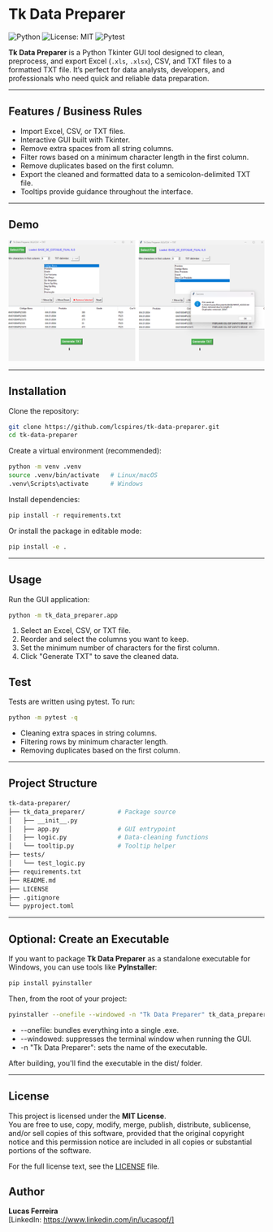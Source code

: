 # Tk Data Preparer

![Python](https://img.shields.io/badge/python-3.8+-blue)
![License: MIT](https://img.shields.io/badge/license-MIT-green)
![Pytest](https://img.shields.io/badge/tests-passing-brightgreen)

**Tk Data Preparer** is a Python Tkinter GUI tool designed to clean, preprocess, and export Excel (`.xls`, `.xlsx`), CSV, and TXT files to a formatted TXT file. It’s perfect for data analysts, developers, and professionals who need quick and reliable data preparation.

---

## Features / Business Rules

- Import Excel, CSV, or TXT files.
- Interactive GUI built with Tkinter.
- Remove extra spaces from all string columns.
- Filter rows based on a minimum character length in the first column.
- Remove duplicates based on the first column.
- Export the cleaned and formatted data to a semicolon-delimited TXT file.
- Tooltips provide guidance throughout the interface.

---

## Demo

<p align="center">
  <img src="assets/demo.png" alt="Demo" style="width:600px;">
</p>

---

## Installation

Clone the repository:

```bash
git clone https://github.com/lcspires/tk-data-preparer.git
cd tk-data-preparer
```

Create a virtual environment (recommended):

```bash
python -m venv .venv
source .venv/bin/activate   # Linux/macOS
.venv\Scripts\activate      # Windows
```

Install dependencies:

```bash
pip install -r requirements.txt
```

Or install the package in editable mode:

```bash
pip install -e .
```

---

## Usage

Run the GUI application:

```bash
python -m tk_data_preparer.app
```

1. Select an Excel, CSV, or TXT file.
2. Reorder and select the columns you want to keep.
3. Set the minimum number of characters for the first column.
4. Click "Generate TXT" to save the cleaned data.

## Test

Tests are written using pytest. To run:

```bash
python -m pytest -q
```

- Cleaning extra spaces in string columns.
- Filtering rows by minimum character length.
- Removing duplicates based on the first column.

---

## Project Structure

```bash
tk-data-preparer/
├── tk_data_preparer/         # Package source
│   ├── __init__.py
│   ├── app.py                # GUI entrypoint
│   ├── logic.py              # Data-cleaning functions
│   └── tooltip.py            # Tooltip helper
├── tests/
│   └── test_logic.py
├── requirements.txt
├── README.md
├── LICENSE
├── .gitignore
└── pyproject.toml
```

---

## Optional: Create an Executable

If you want to package **Tk Data Preparer** as a standalone executable for Windows, you can use tools like **PyInstaller**:

```bash
pip install pyinstaller
```

Then, from the root of your project:

```bash
pyinstaller --onefile --windowed -n "Tk Data Preparer" tk_data_preparer/app.py
```

- --onefile: bundles everything into a single .exe.
- --windowed: suppresses the terminal window when running the GUI.
- -n "Tk Data Preparer": sets the name of the executable.

After building, you'll find the executable in the dist/ folder.

---

## License

This project is licensed under the **MIT License**.  
You are free to use, copy, modify, merge, publish, distribute, sublicense, and/or sell copies of this software, provided that the original copyright notice and this permission notice are included in all copies or substantial portions of the software.  

For the full license text, see the [LICENSE](LICENSE) file.

## Author

**Lucas Ferreira**  
[LinkedIn: https://www.linkedin.com/in/lucasopf/]